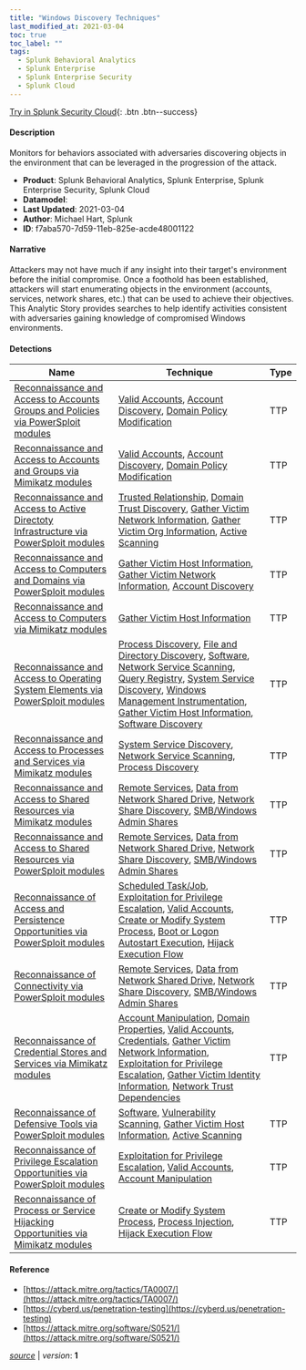 ```yaml
---
title: "Windows Discovery Techniques"
last_modified_at: 2021-03-04
toc: true
toc_label: ""
tags:
  - Splunk Behavioral Analytics
  - Splunk Enterprise
  - Splunk Enterprise Security
  - Splunk Cloud
---
```


[Try in Splunk Security Cloud](https://www.splunk.com/en_us/cyber-security.html){: .btn .btn--success}

#### Description

Monitors for behaviors associated with adversaries discovering objects in the environment that can be leveraged in the progression of the attack.

- **Product**: Splunk Behavioral Analytics, Splunk Enterprise, Splunk Enterprise Security, Splunk Cloud
- **Datamodel**: 
- **Last Updated**: 2021-03-04
- **Author**: Michael Hart, Splunk
- **ID**: f7aba570-7d59-11eb-825e-acde48001122

#### Narrative

Attackers may not have much if any insight into their target's environment before the initial compromise.  Once a foothold has been established, attackers will start enumerating objects in the environment (accounts, services, network shares, etc.) that can be used to achieve their objectives.  This Analytic Story provides searches to help identify activities consistent with adversaries gaining knowledge of compromised Windows environments.

#### Detections

| Name        | Technique   | Type         |
| ----------- | ----------- |--------------|
| [Reconnaissance and Access to Accounts Groups and Policies via PowerSploit modules](/endpoint/reconnaissance_and_access_to_accounts_groups_and_policies_via_powersploit_modules/) | [Valid Accounts](/tags/#valid-accounts), [Account Discovery](/tags/#account-discovery), [Domain Policy Modification](/tags/#domain-policy-modification) | TTP |
| [Reconnaissance and Access to Accounts and Groups via Mimikatz modules](/endpoint/reconnaissance_and_access_to_accounts_and_groups_via_mimikatz_modules/) | [Valid Accounts](/tags/#valid-accounts), [Account Discovery](/tags/#account-discovery), [Domain Policy Modification](/tags/#domain-policy-modification) | TTP |
| [Reconnaissance and Access to Active Directoty Infrastructure via PowerSploit modules](/endpoint/reconnaissance_and_access_to_active_directoty_infrastructure_via_powersploit_modules/) | [Trusted Relationship](/tags/#trusted-relationship), [Domain Trust Discovery](/tags/#domain-trust-discovery), [Gather Victim Network Information](/tags/#gather-victim-network-information), [Gather Victim Org Information](/tags/#gather-victim-org-information), [Active Scanning](/tags/#active-scanning) | TTP |
| [Reconnaissance and Access to Computers and Domains via PowerSploit modules](/endpoint/reconnaissance_and_access_to_computers_and_domains_via_powersploit_modules/) | [Gather Victim Host Information](/tags/#gather-victim-host-information), [Gather Victim Network Information](/tags/#gather-victim-network-information), [Account Discovery](/tags/#account-discovery) | TTP |
| [Reconnaissance and Access to Computers via Mimikatz modules](/endpoint/reconnaissance_and_access_to_computers_via_mimikatz_modules/) | [Gather Victim Host Information](/tags/#gather-victim-host-information) | TTP |
| [Reconnaissance and Access to Operating System Elements via PowerSploit modules](/endpoint/reconnaissance_and_access_to_operating_system_elements_via_powersploit_modules/) | [Process Discovery](/tags/#process-discovery), [File and Directory Discovery](/tags/#file-and-directory-discovery), [Software](/tags/#software), [Network Service Scanning](/tags/#network-service-scanning), [Query Registry](/tags/#query-registry), [System Service Discovery](/tags/#system-service-discovery), [Windows Management Instrumentation](/tags/#windows-management-instrumentation), [Gather Victim Host Information](/tags/#gather-victim-host-information), [Software Discovery](/tags/#software-discovery) | TTP |
| [Reconnaissance and Access to Processes and Services via Mimikatz modules](/endpoint/reconnaissance_and_access_to_processes_and_services_via_mimikatz_modules/) | [System Service Discovery](/tags/#system-service-discovery), [Network Service Scanning](/tags/#network-service-scanning), [Process Discovery](/tags/#process-discovery) | TTP |
| [Reconnaissance and Access to Shared Resources via Mimikatz modules](/endpoint/reconnaissance_and_access_to_shared_resources_via_mimikatz_modules/) | [Remote Services](/tags/#remote-services), [Data from Network Shared Drive](/tags/#data-from-network-shared-drive), [Network Share Discovery](/tags/#network-share-discovery), [SMB/Windows Admin Shares](/tags/#smb/windows-admin-shares) | TTP |
| [Reconnaissance and Access to Shared Resources via PowerSploit modules](/endpoint/reconnaissance_and_access_to_shared_resources_via_powersploit_modules/) | [Remote Services](/tags/#remote-services), [Data from Network Shared Drive](/tags/#data-from-network-shared-drive), [Network Share Discovery](/tags/#network-share-discovery), [SMB/Windows Admin Shares](/tags/#smb/windows-admin-shares) | TTP |
| [Reconnaissance of Access and Persistence Opportunities via PowerSploit modules](/endpoint/reconnaissance_of_access_and_persistence_opportunities_via_powersploit_modules/) | [Scheduled Task/Job](/tags/#scheduled-task/job), [Exploitation for Privilege Escalation](/tags/#exploitation-for-privilege-escalation), [Valid Accounts](/tags/#valid-accounts), [Create or Modify System Process](/tags/#create-or-modify-system-process), [Boot or Logon Autostart Execution](/tags/#boot-or-logon-autostart-execution), [Hijack Execution Flow](/tags/#hijack-execution-flow) | TTP |
| [Reconnaissance of Connectivity via PowerSploit modules](/endpoint/reconnaissance_of_connectivity_via_powersploit_modules/) | [Remote Services](/tags/#remote-services), [Data from Network Shared Drive](/tags/#data-from-network-shared-drive), [Network Share Discovery](/tags/#network-share-discovery), [SMB/Windows Admin Shares](/tags/#smb/windows-admin-shares) | TTP |
| [Reconnaissance of Credential Stores and Services via Mimikatz modules](/endpoint/reconnaissance_of_credential_stores_and_services_via_mimikatz_modules/) | [Account Manipulation](/tags/#account-manipulation), [Domain Properties](/tags/#domain-properties), [Valid Accounts](/tags/#valid-accounts), [Credentials](/tags/#credentials), [Gather Victim Network Information](/tags/#gather-victim-network-information), [Exploitation for Privilege Escalation](/tags/#exploitation-for-privilege-escalation), [Gather Victim Identity Information](/tags/#gather-victim-identity-information), [Network Trust Dependencies](/tags/#network-trust-dependencies) | TTP |
| [Reconnaissance of Defensive Tools via PowerSploit modules](/endpoint/reconnaissance_of_defensive_tools_via_powersploit_modules/) | [Software](/tags/#software), [Vulnerability Scanning](/tags/#vulnerability-scanning), [Gather Victim Host Information](/tags/#gather-victim-host-information), [Active Scanning](/tags/#active-scanning) | TTP |
| [Reconnaissance of Privilege Escalation Opportunities via PowerSploit modules](/endpoint/reconnaissance_of_privilege_escalation_opportunities_via_powersploit_modules/) | [Exploitation for Privilege Escalation](/tags/#exploitation-for-privilege-escalation), [Valid Accounts](/tags/#valid-accounts), [Account Manipulation](/tags/#account-manipulation) | TTP |
| [Reconnaissance of Process or Service Hijacking Opportunities via Mimikatz modules](/endpoint/reconnaissance_of_process_or_service_hijacking_opportunities_via_mimikatz_modules/) | [Create or Modify System Process](/tags/#create-or-modify-system-process), [Process Injection](/tags/#process-injection), [Hijack Execution Flow](/tags/#hijack-execution-flow) | TTP |

#### Reference

* [https://attack.mitre.org/tactics/TA0007/](https://attack.mitre.org/tactics/TA0007/)
* [https://cyberd.us/penetration-testing](https://cyberd.us/penetration-testing)
* [https://attack.mitre.org/software/S0521/](https://attack.mitre.org/software/S0521/)



[*source*](https://github.com/splunk/security_content/tree/develop/stories/windows_discovery_techniques.yml) \| *version*: **1**
